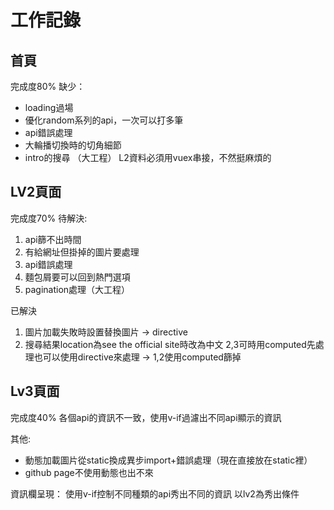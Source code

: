 # 工作記錄

## 首頁
完成度80%
缺少：
- loading過場
- 優化random系列的api，一次可以打多筆
- api錯誤處理
- 大輪播切換時的切角細節
- intro的搜尋 （大工程）
L2資料必須用vuex串接，不然挺麻煩的
## LV2頁面
完成度70%
待解決:
1. api篩不出時間
2. 有給網址但掛掉的圖片要處理
3. api錯誤處理
4. 麵包屑要可以回到熱門選項
5. pagination處理（大工程）

已解決
1. 圖片加載失敗時設置替換圖片 -> directive
2. 搜尋結果location為see the official site時改為中文
2,3可時用computed先處理也可以使用directive來處理 -> 1,2使用computed篩掉




## Lv3頁面
完成度40%
各個api的資訊不一致，使用v-if過濾出不同api顯示的資訊

其他:
- 動態加載圖片從static換成異步import+錯誤處理（現在直接放在static裡）
- github page不使用動態也出不來

資訊欄呈現：
使用v-if控制不同種類的api秀出不同的資訊
以lv2為秀出條件